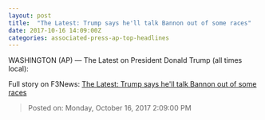 ```yaml
---
layout: post
title:  "The Latest: Trump says he'll talk Bannon out of some races"
date: 2017-10-16 14:09:00Z
categories: associated-press-ap-top-headlines
---
```


WASHINGTON (AP) — The Latest on President Donald Trump (all times local):


Full story on F3News: [The Latest: Trump says he'll talk Bannon out of some races](http://www.f3nws.com/n/2ajzrC)

> Posted on: Monday, October 16, 2017 2:09:00 PM
